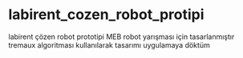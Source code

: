 # labirent_cozen_robot_protipi

labirent çözen robot prototipi MEB robot yarışması için tasarlanmıştır
tremaux algoritması kullanılarak tasarımı uygulamaya döktüm
